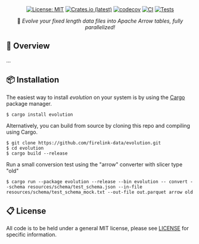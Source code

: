 <div align="center">
<br/>
<div align="left">
<br/>
</div>

[![License: MIT](https://img.shields.io/badge/License-MIT-yellow.svg)](https://opensource.org/licenses/MIT)
[![Crates.io (latest)](https://img.shields.io/crates/v/evolution)](https://crates.io/crates/evolution)
[![codecov](https://codecov.io/gh/firelink-data/evolution/graph/badge.svg?token=B95DUS13B5)](https://codecov.io/gh/firelink-data/evolution)
[![CI](https://github.com/firelink-data/evolution/actions/workflows/ci.yml/badge.svg)](https://github.com/firelink-data/evolution/actions/workflows/ci.yml)
[![Tests](https://github.com/firelink-data/evolution/actions/workflows/tests.yml/badge.svg)](https://github.com/firelink-data/evolution/actions/workflows/tests.yml)

🦖 *Evolve your fixed length data files into Apache Arrow tables, fully parallelized!*


</div>

## 🔎 Overview

...

## 📦 Installation

The easiest way to install *evolution* on your system is by using the [Cargo](https://crates.io/) package manager.
```
$ cargo install evolution
```

Alternatively, you can build from source by cloning this repo and compiling using Cargo.
```
$ git clone https://github.com/firelink-data/evolution.git
$ cd evolution
$ cargo build --release
```

Run a small conversion test using the "arrow" converter with slicer type "old"
```
$ cargo run --package evolution --release --bin evolution -- convert --schema resources/schema/test_schema.json --in-file resources/schema/test_schema_mock.txt --out-file out.parquet arrow old
```

## 📋 License
All code is to be held under a general MIT license, please see [LICENSE](https://github.com/firelink-data/alloy/blob/main/LICENSE) for specific information.
